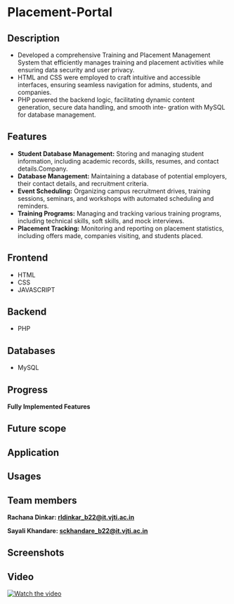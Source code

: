 # Placement-Portal

## Description
- Developed a comprehensive Training and Placement Management System that efficiently manages training and
   placement activities while ensuring data security and user privacy.
- HTML and CSS were employed to craft intuitive and accessible interfaces, ensuring seamless navigation for admins,      students, and companies.
- PHP powered the backend logic, facilitating dynamic content generation, secure data handling, and smooth inte-
gration with MySQL for database management.

## Features 

- **Student Database Management:** Storing and managing student information, including academic records, skills, resumes, and contact details.Company.
- **Database Management:** Maintaining a database of potential employers, their contact details, and recruitment criteria.
- **Event Scheduling:** Organizing campus recruitment drives, training sessions, seminars, and workshops with automated scheduling and reminders.
- **Training Programs:** Managing and tracking various training programs, including technical skills, soft skills, and mock interviews.
- **Placement Tracking:** Monitoring and reporting on placement statistics, including offers made, companies visiting, and students placed.

## Frontend 
- HTML
- CSS
- JAVASCRIPT 

## Backend 
- PHP

## Databases 
- MySQL

## Progress 

**Fully Implemented Features**


## Future scope 

## Application 

## Usages 

## Team members 

**Rachana Dinkar: rldinkar_b22@it.vjti.ac.in**

**Sayali Khandare: sckhandare_b22@it.vjti.ac.in**

## Screenshots

## Video 

[![Watch the video](https://via.placeholder.com/150)](videos/VID-20240726-WA0002.mp4)

